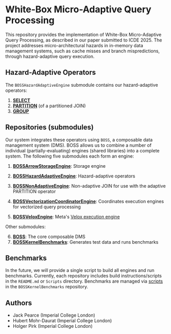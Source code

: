 # White-Box Micro-Adaptive Query Processing

This repository provides the implementation of White-Box Micro-Adaptive Query Processing, as described in our paper submitted to ICDE 2025. The project addresses micro-architectural hazards in in-memory data management systems, such as cache misses and branch mispredictions, through hazard-adaptive query execution.


## Hazard-Adaptive Operators

The `BOSSHazardAdaptiveEngine` submodule contains our hazard-adaptive operators:
1. [**SELECT**](https://github.com/jack-pearce/BOSSHazardAdaptiveEngine/blob/93b0e64a574a4fef7d44090c9a5b59018e3779a8/Source/operators/selectImplementation.hpp)
2. [**PARTITION**](https://github.com/jack-pearce/BOSSHazardAdaptiveEngine/blob/93b0e64a574a4fef7d44090c9a5b59018e3779a8/Source/operators/partitionImplementation.hpp) (of a partitioned JOIN)
3. [**GROUP**](https://github.com/jack-pearce/BOSSHazardAdaptiveEngine/blob/93b0e64a574a4fef7d44090c9a5b59018e3779a8/Source/operators/groupImplementation.hpp)


## Repositories (submodules)

Our system integrates these operators using `BOSS`, a composable data management system (DMS). BOSS allows us to combine a number of individual (partially-evaluating) engines (shared libraries) into a complete system. The following five submodules each form an engine:

1. [**BOSSArrowStorageEngine**](https://github.com/jack-pearce/BOSSArrowStorageEngine/tree/320b470f2e2b5e8a88ee22378839b8df7efef540): Storage engine
2. [**BOSSHazardAdaptiveEngine**](https://github.com/jack-pearce/BOSSHazardAdaptiveEngine/tree/93b0e64a574a4fef7d44090c9a5b59018e3779a8): Hazard-adaptive operators
3. [**BOSSNonAdaptiveEngine**](https://github.com/jack-pearce/BOSSNonAdaptiveEngine/tree/b593806b530994c547cb0d259712e748605e3cfd): Non-adaptive JOIN for use with the adaptive PARTITION operator
4. [**BOSSVectorizationCoordinatorEngine**](https://github.com/jack-pearce/BOSSVectorizationCoordinatorEngine/tree/6a1c4212a68ac3c698cf8d4c1f2276ca6ea2bc19): Coordinates execution engines for vectorized query processing

5. [**BOSSVeloxEngine**](https://github.com/jack-pearce/BOSSVeloxEngine/tree/488defc60bc4e7b7cf9e770e22c36b0e71ab4e41): Meta's [Velox execution engine](https://github.com/facebookincubator/velox)

Other submodules:

6. [**BOSS**](https://github.com/jack-pearce/BOSS/tree/9014241a760b8308eaec74295ee2f86e979dfa24): The core composable DMS
7. [**BOSSKernelBenchmarks**](https://github.com/jack-pearce/BOSSKernelBenchmarks/tree/7462c531e7bc4376413aa8a52c61f65d0b4d38a9): Generates test data and runs benchmarks


## Benchmarks

In the future, we will provide a single script to build all engines and run benchmarks. Currently, each repository includes build instructions/scripts in the `README.md` or `Scripts` directory. Benchmarks are managed via [scripts](https://github.com/jack-pearce/BOSSKernelBenchmarks/tree/7462c531e7bc4376413aa8a52c61f65d0b4d38a9/Scripts) in the `BOSSKernelBenchmarks` repository.


## Authors
- Jack Pearce (Imperial College London)
- Hubert Mohr-Daurat (Imperial College London)
- Holger Pirk (Imperial College London)
